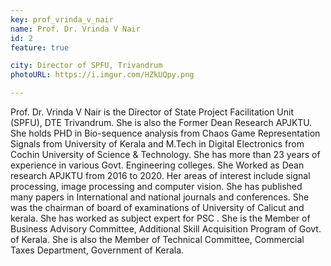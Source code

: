 ```yaml
---
key: prof_vrinda_v_nair
name: Prof. Dr. Vrinda V Nair
id: 2
feature: true

city: Director of SPFU, Trivandrum
photoURL: https://i.imgur.com/HZkUQpy.png

---
```


Prof. Dr. Vrinda V Nair is the Director of State Project Facilitation Unit (SPFU), DTE Trivandrum. She is also the Former Dean Research APJKTU. She holds PHD in Bio-sequence analysis from Chaos Game Representation Signals from University of Kerala and M.Tech in Digital Electronics from Cochin University of Science & Technology. She has more than 23 years of experience in various Govt.  Engineering colleges.  She Worked  as Dean research APJKTU from  2016 to 2020. Her areas of interest include signal processing, image processing  and computer vision. She has published many papers in International and national journals and conferences. She was the chairman of board of examinations of University of Calicut and kerala. She has worked as subject expert for PSC . She is the Member of Business Advisory Committee, Additional Skill Acquisition Program of Govt. of Kerala. She is also the Member of Technical Committee, Commercial Taxes Department, Government of Kerala.